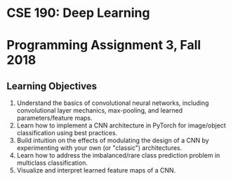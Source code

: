 # CSE 190: Deep Learning
# Programming Assignment 3, Fall 2018

## Learning Objectives

1. Understand the basics of convolutional neural networks, including convolutional layer mechanics, max-pooling, and learned parameters/feature maps. 
2. Learn how to implement a CNN architecture in PyTorch for image/object classification using best practices.
3. Build intuition on the effects of modulating the design of a CNN by experimenting with your own (or "classic") architectures.
4. Learn how to address the imbalanced/rare class prediction problem in multiclass classification.
5. Visualize and interpret learned feature maps of a CNN.
